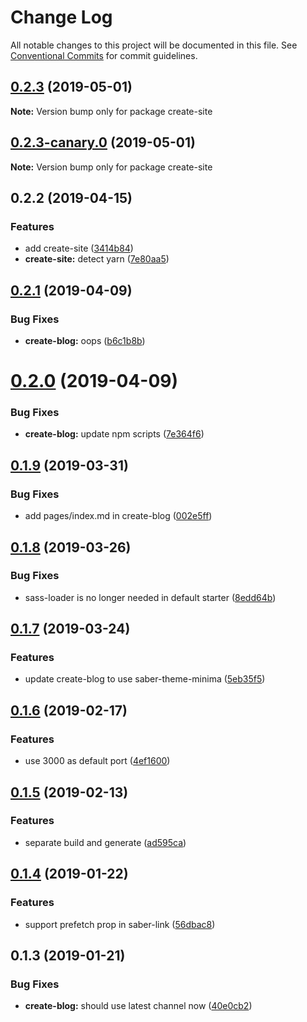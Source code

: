 # Change Log

All notable changes to this project will be documented in this file.
See [Conventional Commits](https://conventionalcommits.org) for commit guidelines.

## [0.2.3](https://github.com/egoist/saber/compare/create-site@0.2.3-canary.0...create-site@0.2.3) (2019-05-01)

**Note:** Version bump only for package create-site

## [0.2.3-canary.0](https://github.com/egoist/saber/compare/create-site@0.2.2...create-site@0.2.3-canary.0) (2019-05-01)

**Note:** Version bump only for package create-site

## 0.2.2 (2019-04-15)

### Features

- add create-site ([3414b84](https://github.com/egoist/saber/commit/3414b84))
- **create-site:** detect yarn ([7e80aa5](https://github.com/egoist/saber/commit/7e80aa5))

## [0.2.1](https://github.com/egoist/saber/compare/create-blog@0.2.0...create-blog@0.2.1) (2019-04-09)

### Bug Fixes

- **create-blog:** oops ([b6c1b8b](https://github.com/egoist/saber/commit/b6c1b8b))

# [0.2.0](https://github.com/egoist/saber/compare/create-blog@0.1.10...create-blog@0.2.0) (2019-04-09)

### Bug Fixes

- **create-blog:** update npm scripts ([7e364f6](https://github.com/egoist/saber/commit/7e364f6))

## [0.1.9](https://github.com/egoist/saber/compare/create-blog@0.1.8...create-blog@0.1.9) (2019-03-31)

### Bug Fixes

- add pages/index.md in create-blog ([002e5ff](https://github.com/egoist/saber/commit/002e5ff))

## [0.1.8](https://github.com/egoist/saber/compare/create-blog@0.1.7...create-blog@0.1.8) (2019-03-26)

### Bug Fixes

- sass-loader is no longer needed in default starter ([8edd64b](https://github.com/egoist/saber/commit/8edd64b))

## [0.1.7](https://github.com/egoist/saber/compare/create-blog@0.1.6...create-blog@0.1.7) (2019-03-24)

### Features

- update create-blog to use saber-theme-minima ([5eb35f5](https://github.com/egoist/saber/commit/5eb35f5))

## [0.1.6](https://github.com/egoist/saber/compare/create-blog@0.1.5...create-blog@0.1.6) (2019-02-17)

### Features

- use 3000 as default port ([4ef1600](https://github.com/egoist/saber/commit/4ef1600))

## [0.1.5](https://github.com/egoist/saber/compare/create-blog@0.1.4...create-blog@0.1.5) (2019-02-13)

### Features

- separate build and generate ([ad595ca](https://github.com/egoist/saber/commit/ad595ca))

## [0.1.4](https://github.com/egoist/saber/compare/create-blog@0.1.3...create-blog@0.1.4) (2019-01-22)

### Features

- support prefetch prop in saber-link ([56dbac8](https://github.com/egoist/saber/commit/56dbac8))

## 0.1.3 (2019-01-21)

### Bug Fixes

- **create-blog:** should use latest channel now ([40e0cb2](https://github.com/egoist/saber/commit/40e0cb2))
